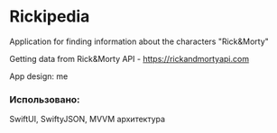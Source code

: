 # Rickipedia
Application for finding information about the characters "Rick&Morty"

Getting data from Rick&Morty API - https://rickandmortyapi.com

App design: me

### Использовано:
SwiftUI, SwiftyJSON, MVVM архитектура
